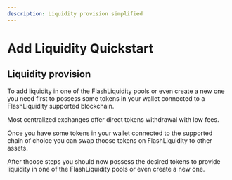 ```yaml
---
description: Liquidity provision simplified
---
```


# Add Liquidity Quickstart

## Liquidity provision

To add liquidity in one of the FlashLiquidity pools or even create a new one you need first to possess some tokens in your wallet connected to a FlashLiquidity supported blockchain.

Most centralized exchanges offer direct tokens withdrawal with low fees.

Once you have some tokens in your wallet connected to the supported chain of choice you can swap thoose tokens on FlashLiquidity to other assets.

After thoose steps you should now possess the desired tokens to provide liquidity in one of the FlashLiquidity pools or even create a new one.

&#x20;  &#x20;
